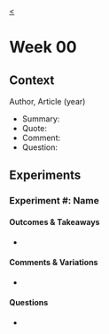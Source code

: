 [<](README.md)

<!-- COPY / USE THIS TEMPLATE FOR EACH WEEK -->



# Week 00


## Context

Author, Article (year)
- Summary:
- Quote:
- Comment:
- Question:





## Experiments


### Experiment #: Name

#### Outcomes & Takeaways
-

#### Comments & Variations
-

#### Questions
-
